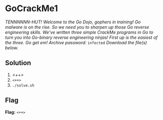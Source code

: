 # GoCrackMe1
*TENNNNNN-HUT!*
*Welcome to the Go Dojo, gophers in training!*
*Go malware is on the rise. So we need you to sharpen up those Go reverse engineering skills. We've written three simple CrackMe programs in Go to turn you into Go-binary reverse engineering ninjas!*
*First up is the easiest of the three. Go get em!*
*Archive password:* `infected`
*Download the file(s) below.*

## Solution
1. <++>
2. `<++>`
3. `./solve.sh`


## Flag
**Flag:** `<++>`
